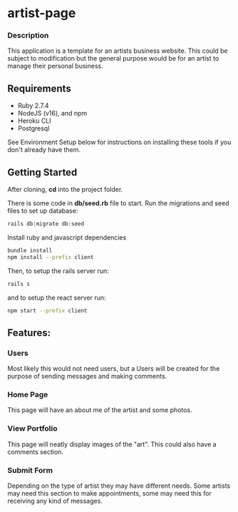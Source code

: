 # artist-page

### Description

This application is a template for an artists business website. This could be subject to modification but the general purpose would be for an artist to manage their personal business.

## Requirements

- Ruby 2.7.4
- NodeJS (v16), and npm
- Heroku CLI
- Postgresql

See Environment Setup below for instructions on installing these tools if you
don't already have them.

## Getting Started

After cloning, **cd** into the project folder. 

There is some code in **db/seed.rb** file to start. Run the migrations and seed files to set up database:

```bash
rails db:migrate db:seed
```

Install ruby and javascript dependencies

```bash
bundle install
npm install --prefix client
```
Then, to setup the rails server run:

```bash
rails s
```
and to setup the react server run:

```bash
npm start --prefix client
```

## Features:

### Users

Most likely this would not need users, but a Users will be created for the purpose of sending messages and making comments.


### Home Page

This page will have an about me of the artist and some photos. 

### View Portfolio

This page will neatly display images of the "art". This could also have a comments section.

### Submit Form

Depending on the type of artist they may have different needs. Some artists may need this section to make appointments, some may need this for receiving any kind of messages. 

